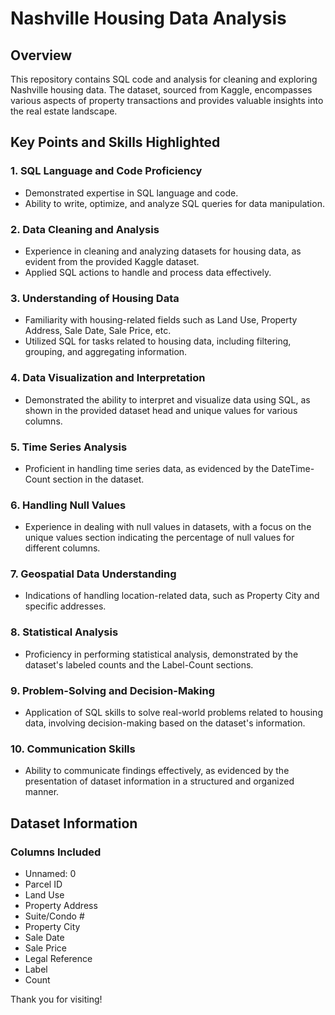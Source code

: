 # Nashville Housing Data Analysis

## Overview

This repository contains SQL code and analysis for cleaning and exploring Nashville housing data. The dataset, sourced from Kaggle, encompasses various aspects of property transactions and provides valuable insights into the real estate landscape.

## Key Points and Skills Highlighted

### 1. SQL Language and Code Proficiency
- Demonstrated expertise in SQL language and code.
- Ability to write, optimize, and analyze SQL queries for data manipulation.

### 2. Data Cleaning and Analysis
- Experience in cleaning and analyzing datasets for housing data, as evident from the provided Kaggle dataset.
- Applied SQL actions to handle and process data effectively.

### 3. Understanding of Housing Data
- Familiarity with housing-related fields such as Land Use, Property Address, Sale Date, Sale Price, etc.
- Utilized SQL for tasks related to housing data, including filtering, grouping, and aggregating information.

### 4. Data Visualization and Interpretation
- Demonstrated the ability to interpret and visualize data using SQL, as shown in the provided dataset head and unique values for various columns.

### 5. Time Series Analysis
- Proficient in handling time series data, as evidenced by the DateTime-Count section in the dataset.

### 6. Handling Null Values
- Experience in dealing with null values in datasets, with a focus on the unique values section indicating the percentage of null values for different columns.

### 7. Geospatial Data Understanding
- Indications of handling location-related data, such as Property City and specific addresses.

### 8. Statistical Analysis
- Proficiency in performing statistical analysis, demonstrated by the dataset's labeled counts and the Label-Count sections.

### 9. Problem-Solving and Decision-Making
- Application of SQL skills to solve real-world problems related to housing data, involving decision-making based on the dataset's information.

### 10. Communication Skills
- Ability to communicate findings effectively, as evidenced by the presentation of dataset information in a structured and organized manner.

## Dataset Information

### Columns Included
- Unnamed: 0
- Parcel ID
- Land Use
- Property Address
- Suite/Condo #
- Property City
- Sale Date
- Sale Price
- Legal Reference
- Label
- Count

Thank you for visiting! 
